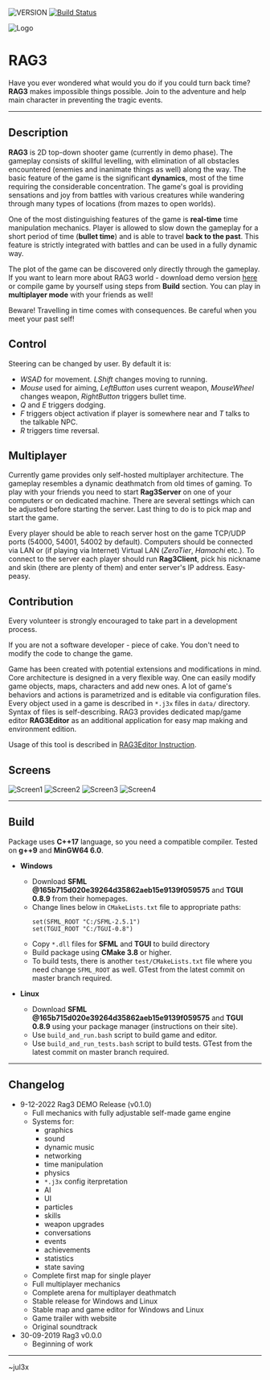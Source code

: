 ![VERSION][version] [![Build Status](https://travis-ci.com/jul3x/RAG3.svg?branch=develop)](https://travis-ci.com/jul3x/RAG3)

![Logo](/graphics_dev/rag3-artistic-small.png?raw=true "RAG3 Logo")

# RAG3

Have you ever wondered what would you do if you could turn back time? **RAG3** makes impossible things possible. 
Join to the adventure and help main character in preventing the tragic events.

-----

## Description

**RAG3** is 2D top-down shooter game (currently in demo phase). The gameplay consists of skillful levelling,
 with elimination of all obstacles encountered (enemies and inanimate things as well) along the way. 
 The basic feature of the game is the significant **dynamics**, most of the time requiring the considerable concentration. 
 The game's goal is providing sensations and joy from battles with various creatures while wandering through many types of locations (from mazes to open worlds).  

 One of the most distinguishing features of the game is **real-time** time manipulation mechanics.
 Player is allowed to slow down the gameplay for a short period of time (**bullet time**) and is able to travel **back to the past**.
 This feature is strictly integrated with battles and can be used in a fully dynamic way.  

 The plot of the game can be discovered only directly through the gameplay.
 If you want to learn more about RAG3 world - download demo version [here](https://j3x.dev/rag3) or compile game by yourself using steps from **Build** section.
 You can play in **multiplayer mode** with your friends as well!  

 Beware! Travelling in time comes with consequences. Be careful when you meet your past self!

## Control

Steering can be changed by user. By default it is:  

- *WSAD* for movement. *LShift* changes moving to running.
- *Mouse* used for aiming, *LeftButton* uses current weapon, *MouseWheel* changes weapon, *RightButton* triggers bullet time.
- *Q* and *E* triggers dodging.
- *F* triggers object activation if player is somewhere near and *T* talks to the talkable NPC.
- *R* triggers time reversal. 

## Multiplayer

Currently game provides only self-hosted multiplayer architecture.
The gameplay resembles a dynamic deathmatch from old times of gaming. 
To play with your friends you need to start **Rag3Server** on one of your computers or on dedicated machine.
There are several settings which can be adjusted before starting the server.
Last thing to do is to pick map and start the game.  

Every player should be able to reach server host on the game TCP/UDP ports (54000, 54001, 54002 by default).
Computers should be connected via LAN or (if playing via Internet) Virtual LAN (*ZeroTier*, *Hamachi* etc.).
To connect to the server each player should run **Rag3Client**, pick his nickname and skin (there are plenty of them)
and enter server's IP address. Easy-peasy. 

## Contribution
Every volunteer is strongly encouraged to take part in a development process.  

If you are not a software developer - piece of cake. You don't need to modify the code to change the game.  

Game has been created with potential extensions and modifications in mind. 
Core architecture is designed in a very flexible way. 
One can easily modify game objects, maps, characters and add new ones.
A lot of game's behaviors and actions is parametrized and is editable via configuration files.
Every object used in a game is described in `*.j3x` files in `data/` directory. Syntax of files is self-describing. RAG3 provides dedicated map/game editor **RAG3Editor** as an additional application for easy map making and environment edition.  

Usage of this tool is described in [RAG3Editor Instruction](/Rag3EditorInstruction.md).

## Screens

![Screen1](/graphics_dev/2.jpg?raw=true "Screen 1") ![Screen2](/graphics_dev/7.jpg?raw=true "Screen 2")
![Screen3](/graphics_dev/3.jpg?raw=true "Screen 3") ![Screen4](/graphics_dev/4.jpg?raw=true "Screen 4")

-----

## Build

Package uses **C++17** language, so you need a compatible compiler. Tested on **g++9** and **MinGW64 6.0**.

* **Windows**
    - Download **SFML @165b715d020e39264d35862aeb15e9139f059575** and **TGUI 0.8.9** from their homepages.
    - Change lines below in `CMakeLists.txt`  file to appropriate paths:
        ```
        set(SFML_ROOT "C:/SFML-2.5.1")
        set(TGUI_ROOT "C:/TGUI-0.8")
        ```
    - Copy `*.dll` files for **SFML** and **TGUI** to build directory
    - Build package using **CMake 3.8** or higher.
    - To build tests, there is another `test/CMakeLists.txt` file where you need change `SFML_ROOT` as well. 
    GTest from the latest commit on master branch required.
    
* **Linux**
    - Download **SFML @165b715d020e39264d35862aeb15e9139f059575** and **TGUI 0.8.9** using your package manager (instructions on their site).
    - Use `build_and_run.bash` script to build game and editor.
    - Use `build_and_run_tests.bash` script to build tests. GTest from the latest commit on master branch required.
  
-----

## Changelog
* 9-12-2022 Rag3 DEMO Release (v0.1.0)
    - Full mechanics with fully adjustable self-made game engine
    - Systems for:
        * graphics
        * sound
        * dynamic music
        * networking
        * time manipulation
        * physics
        * `*.j3x` config iterpretation
        * AI
        * UI
        * particles
        * skills
        * weapon upgrades
        * conversations
        * events
        * achievements
        * statistics
        * state saving
    - Complete first map for single player
    - Full multiplayer mechanics
    - Complete arena for multiplayer deathmatch
    - Stable release for Windows and Linux
    - Stable map and game editor for Windows and Linux
    - Game trailer with website
    - Original soundtrack
* 30-09-2019 Rag3 v0.0.0
    - Beginning of work

---

~jul3x

[VERSION]: https://img.shields.io/badge/version-0.1.0-blue.svg
